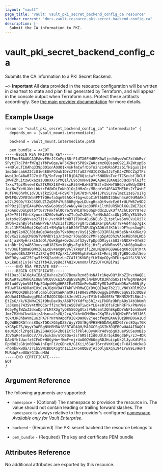 ```yaml
---
layout: "vault"
page_title: "Vault: vault_pki_secret_backend_config_ca resource"
sidebar_current: "docs-vault-resource-pki-secret-backend-config-ca"
description: |-
  Submit the CA information to PKI.
---
```


# vault\_pki\_secret\_backend\_config\_ca

Submits the CA information to a PKI Secret Backend.

~> **Important** All data provided in the resource configuration will be
written in cleartext to state and plan files generated by Terraform, and
will appear in the console output when Terraform runs. Protect these
artifacts accordingly. See
[the main provider documentation](../index.html)
for more details.

## Example Usage

```hcl
resource "vault_pki_secret_backend_config_ca" "intermediate" {
  depends_on = [vault_mount.intermediate]

  backend = vault_mount.intermediate.path
  
  pem_bundle = <<EOT
-----BEGIN RSA PRIVATE KEY-----
MIIEowIBAAKCAQEAwvEHeJCXnFgi88rE1dTX6FHdBPK0wSjedh0ywVnCZxLWbBv/
5PytjTcCPdrfW7g2sfbPwOge/WF3X2KeYSP8SxZA0czmz6QDspeG921JkZWtyp5o
++N0leLTIUAhq339p3O1onAOUO1k4sHfmCwfrDpTn2hcx4URa5Pzzb1fHigusjIH
1mcGdncaA6Z2CzO1w4E8kPOUukIDrcZT4faOZrWUIQZKQw2JzTyKJ+ZMDCZq2TFz
WwpL3eG48wB7J7mibFQ/9nFvxpIflBjDAZ8QiqkwYr5N0DNsTxcfTCSeubfJDCUf
IWwFZhLitzwOxazazUQKXX/SPMQ1l/L9o3nnHwIDAQABAoIBAAQidJQcDPsl62fc
Txxx7TpiMhvewfKu2TkMGX18V+EzxxR364+BxHSQTB3fvIkHeTGBGJrw0WdyX8PI
Ja/NwZYeHLXWcLbKtcFd8WDiEoNh91Oq1HMzOc/MBcpYv94RSAX7MEkHs2YIAvHE
RufFV86hVhC1d/JLYjkz5CHi+Fd9XTYjBK78tHhJd4IJPu5LYvwlmzC1zeS7s1Tg
QW1FQuVDV8tWa4PMTrQHwfaGqn95AKc+tbg+ubpCiWl5bBNI3Ghuh4sAC9dMdAkd
w27i29O9/Y3XJSSGUZlZqDBP4YU388RgHpzLDUxgRcaQt9vdeEz6frULPW67e9D2
mPPDzjECgYEA4aPOwvnSwGoOKsS6vANGy4Ajsq09PR+1ltMJUR5kDlXGuZWI72eX
3/GAnovDuCp0tbYt0r7Fmkfel0Ore7SYM18TH5QGpPddcZLvKUf7AchCIOYY0Te3
pS9+7S1lEGrLXyuox4N26Ov6wHVrmZTcQoZsDWbjYxNNsNACsiQNjGMCgYEA3SvQ
Jets9e9SgNVvao2TijX+/vcNKRfcWB71T9Xc4BuSNEu5+ZLtptlwaSnVCVu1Xilk
sWDh+3EhByl4EteENPvE/7A2s1sfcDOprvg0r52aBZKeTp0AukrT8+Ad4hap7g1x
2Lz11MFDkhRqt2KqQaIL+5Mq5WfptbBJ0YI7ARUCgYAD6iSfK1hlsDFYupsGwgPL
agi0g97pHZC38idaOe3AdeqBs79xb9mpr/XsSj52Bn6J3IRFALxK5e5Nr4XdGo/9
bCvXw2iuGgCMBOGTVMVdDY1gJr3Ne2r7Oay5Dq2PMFsg5pACDhzVA6sRBbh9LKD5
on1jaiKNyHrzk1hIoOl/QwKBgA+Ov2uLbfS2yvTpDpdOMiyss603r6NOXF+Ofe8J
uinBhr1K/mAB59muveuH18Z6vv1KqByaFgtb39jjH+Eja9dWRns95/sh08pOuAbo
yrv3uBfgQmaBQMXZ8aLcBv4aXgWyyGlYkWpP1fL2oLMZq6RGQ9WEeqX8c0ImjmrA
YGopAoGBAJZPFlZi2Rfq4MfFZp/X1/zM09hphZwkxkSI+RnsjDUjTgB8CuQul5ep
KWE98yLw4C25Cqw5fKKQ2addizLnZCAIfJKVNRjYLWlWyGQydDEUzqwXlSLS9LVX
LxLkWDajIyjeFn21Ttb42L9pBo3TAQIxUenom/lP2SQTvCKBiPai
-----END RSA PRIVATE KEY-----
-----BEGIN CERTIFICATE-----
MIIDazCCAlOgAwIBAgIUahce2sCO7Bom/Rznd5HsNAlr1NgwDQYJKoZIhvcNAQEL
BQAwRTELMAkGA1UEBhMCQVUxEzARBgNVBAgMClNvbWUtU3RhdGUxITAfBgNVBAoM
GEludGVybmV0IFdpZGdpdHMgUHR5IEx0ZDAeFw0xODEyMDIwMTAxNDRaFw00NjEy
MTUwMTAxNDRaMEUxCzAJBgNVBAYTAkFVMRMwEQYDVQQIDApTb21lLVN0YXRlMSEw
HwYDVQQKDBhJbnRlcm5ldCBXaWRnaXRzIFB0eSBMdGQwggEiMA0GCSqGSIb3DQEB
AQUAA4IBDwAwggEKAoIBAQDC8Qd4kJecWCLzysTV1NfoUd0E8rTBKN52HTLBWcJn
EtZsG//k/K2NNwI92t9buDax9s/A6B79YXdfYp5hI/xLFkDRzObPpAOyl4b3bUmR
la3Knmj743SV4tMhQCGrff2nc7WicA5Q7WTiwd+YLB+sOlOfaFzHhRFrk/PNvV8e
KC6yMgfWZwZ2dxoDpnYLM7XDgTyQ85S6QgOtxlPh9o5mtZQhBkpDDYnNPIon5kwM
JmrZMXNbCkvd4bjzAHsnuaJsVD/2cW/Gkh+UGMMBnxCKqTBivk3QM2xPFx9MJJ65
t8kMJR8hbAVmEuK3PA7FrNrNRApdf9I8xDWX8v2jeecfAgMBAAGjUzBRMB0GA1Ud
DgQWBBQXGfrns8OqxTGKsXG5pDZS/WyyYDAfBgNVHSMEGDAWgBQXGfrns8OqxTGK
sXG5pDZS/WyyYDAPBgNVHRMBAf8EBTADAQH/MA0GCSqGSIb3DQEBCwUAA4IBAQCt
8aUX26cl2PgdIEByZSHAX5G+2b0IEtTclPkl4uDyyKRY4dVq6gK3ueVSU5eUmBip
JbV5aRetovGOcV//8vbxkZm/ntQ8Oo+2sfGR5lIzd0UdlOr5pkD6g3bFy/zJ+4DR
DAe8fklUacfz6CFmD+H8GyHm+fKmF+mjr4oOGQW6OegRDJHuiipUk2lJyuXdlPSa
FpNRO2sGbjn000ANinFgnFiVzGDnx0/G1Kii/6GWrI6rrdVmXioQzF+8AloWckeB
+hbmbwkwQa/JrLb5SWcBDOXSgtn1Li3XF5AQQBBjA3pOlyBXqnI94Irw89Lv9uPT
MUR4qFxeUOW/GJGccMUd
-----END CERTIFICATE-----
EOT
}
```

## Argument Reference

The following arguments are supported:

* `namespace` - (Optional) The namespace to provision the resource in.
  The value should not contain leading or trailing forward slashes.
  The `namespace` is always relative to the provider's configured [namespace](/docs/providers/vault/index.html#namespace).
   *Available only for Vault Enterprise*.

* `backend` - (Required) The PKI secret backend the resource belongs to.

* `pem_bundle` - (Required) The key and certificate PEM bundle

## Attributes Reference

No additional attributes are exported by this resource.
